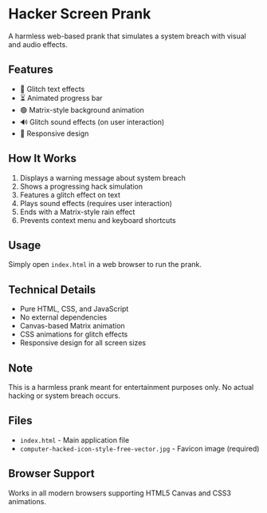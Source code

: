 # Hacker Screen Prank

A harmless web-based prank that simulates a system breach with visual and audio effects.

## Features

- 🔴 Glitch text effects
- ⏳ Animated progress bar
- 🟢 Matrix-style background animation
- 🔊 Glitch sound effects (on user interaction)
- 📱 Responsive design

## How It Works

1. Displays a warning message about system breach
2. Shows a progressing hack simulation
3. Features a glitch effect on text
4. Plays sound effects (requires user interaction)
5. Ends with a Matrix-style rain effect
6. Prevents context menu and keyboard shortcuts

## Usage

Simply open `index.html` in a web browser to run the prank.

## Technical Details

- Pure HTML, CSS, and JavaScript
- No external dependencies
- Canvas-based Matrix animation
- CSS animations for glitch effects
- Responsive design for all screen sizes

## Note

This is a harmless prank meant for entertainment purposes only. No actual hacking or system breach occurs.

## Files

- `index.html` - Main application file
- `computer-hacked-icon-style-free-vector.jpg` - Favicon image (required)

## Browser Support

Works in all modern browsers supporting HTML5 Canvas and CSS3 animations.